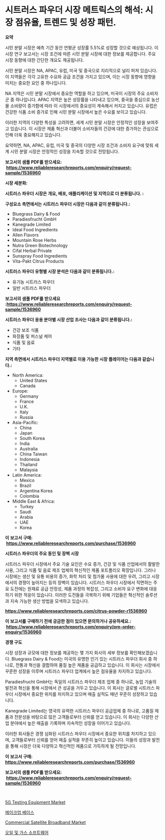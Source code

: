 <p><h1>시트러스 파우더 시장 메트릭스의 해석: 시장 점유율, 트렌드 및 성장 패턴.</h1></p><p><strong>요약</strong></p>
<p><p>시민 분말 시장은 예측 기간 동안 연평균 성장률 5.5%로 성장할 것으로 예상됩니다. 이 시장 연구 보고서는 시장 조건에 따른 시민 분말 시장에 대한 정보를 제공합니다. 주요 시장 동향에 대한 간단한 개요도 제공됩니다.</p><p>시민 분말 시장은 NA, APAC, 유럽, 미국 및 중국으로 지리적으로 널리 퍼져 있습니다. 이 지역들은 각각 고유한 수요와 공급 조건을 가지고 있으며, 이는 시장 동향에 영향을 미치는 중요한 요인 중 하나입니다.</p><p>NA 지역은 시민 분말 시장에서 중요한 역할을 하고 있으며, 미국이 시장의 주요 소비자군 중 하나입니다. APAC 지역은 높은 성장률을 나타내고 있으며, 중국을 중심으로 농산물 소비량이 증가함에 따라 이 시장에서의 중요성이 계속해서 커지고 있습니다. 유럽은 건강한 식품 소비 증가로 인해 시민 분말 시장에서 높은 수요를 보이고 있습니다.</p><p>이러한 지역의 다양한 특성을 고려하면, 세계 시민 분말 시장은 안정적인 성장을 보여주고 있습니다. 이 시장은 제품 혁신과 더불어 소비자들의 건강에 대한 증가하는 관심으로 인해 더욱 중요해지고 있습니다.</p><p>요약하면, NA, APAC, 유럽, 미국 및 중국의 다양한 시장 조건과 소비자 요구에 맞춰 세계 시민 분말 시장은 안정적인 성장을 지속할 것으로 전망됩니다.</p></p>
<p><strong>보고서의 샘플 PDF를 받으세요: &nbsp;<a href="https://www.reliableresearchreports.com/enquiry/request-sample/1536960">https://www.reliableresearchreports.com/enquiry/request-sample/1536960</a></strong></p>
<p><strong>시장 세분화:</strong></p>
<p><strong> 시트러스 파우더 시장은 개요, 배포, 애플리케이션 및 지역으로 더 분류됩니다. :</strong></p>
<p><strong>구성요소 측면에서는 시트러스 파우더 시장은 다음과 같이 분류됩니다.:</strong></p>
<p><ul><li>Bluegrass Dairy & Food</li><li>Paradiesfrucht GmbH</li><li>Kanegrade Limited</li><li>Ideal Food Ingredients</li><li>Allen Flavors</li><li>Mountain Rose Herbs</li><li>Nutra Green Biotechnology</li><li>Cifal Herbal Private</li><li>Sunspray Food Ingredients</li><li>Vita-Pakt Citrus Products</li></ul></p>
<p><strong> 시트러스 파우더 유형별 시장 분석은 다음과 같이 분류됩니다.:</strong></p>
<p><ul><li>유기농 시트러스 파우더</li><li>일반 시트러스 파우더</li></ul></p>
<p><strong>보고서의 샘플 PDF를 받으세요 :<a href="https://www.reliableresearchreports.com/enquiry/request-sample/1536960">https://www.reliableresearchreports.com/enquiry/request-sample/1536960</a></strong></p>
<p><strong> 시트러스 파우더 응용 분야별 시장 산업 조사는 다음과 같이 분류됩니다.:</strong></p>
<p><ul><li>건강 보조 식품</li><li>화장품 및 퍼스널 케어</li><li>식품 및 음료</li><li>기타</li></ul></p>
<p><strong>지역 측면에서 시트러스 파우더 지역별로 이용 가능한 시장 플레이어는 다음과 같습니다.:</strong></p>
<p><ul>
    <li>
        North America:
        <ul>
            <li>United States</li>
            <li>Canada</li>
        </ul>
    </li>
    <li>
        Europe:
        <ul>
            <li>Germany</li>
            <li>France</li>
            <li>U.K.</li>
            <li>Italy</li>
            <li>Russia</li>
        </ul>
    </li>
    <li>
        Asia-Pacific:
        <ul>
            <li>China</li>
            <li>Japan</li>
            <li>South Korea</li>
            <li>India</li>
            <li>Australia</li>
            <li>China Taiwan</li>
            <li>Indonesia</li>
            <li>Thailand</li>
            <li>Malaysia</li>
        </ul>
    </li>
    <li>
        Latin America:
        <ul>
            <li>Mexico</li>
            <li>Brazil</li>
            <li>Argentina Korea</li>
            <li>Colombia</li>
        </ul>
    </li>
    <li>
        Middle East & Africa:
        <ul>
            <li>Turkey</li>
            <li>Saudi</li>
            <li>Arabia</li>
            <li>UAE</li>
            <li>Korea</li>
        </ul>
    </li>
    </ul></p>
<p><strong>이 보고서 구매: &nbsp;<a href="https://www.reliableresearchreports.com/purchase/1536960">https://www.reliableresearchreports.com/purchase/1536960</a></strong></p>
<p><strong>시트러스 파우더의 주요 동인 및 장벽 시장</strong></p>
<p><p>시트러스 파우더 시장에서 주요 기술 요인은 수요 증가, 건강 및 식품 산업에서의 활발한 사용, 그리고 식품 및 음료 제조 업체의 혁신적인 제품 포트폴리오 확장입니다. 그러나 시장에는 생산 및 유통 비용의 증가, 화학 처리 및 첨가물 사용에 대한 우려, 그리고 시장에서의 경쟁이 높아지는 등의 장벽이 있습니다. 시트러스 파우더 시장에서 직면하는 주요 도전에는 원재료 공급 안정성, 제품 과정의 복잡성, 그리고 소비자 요구 변화에 대응하기 위한 적응이 있습니다. 이러한 도전들을 극복하기 위해 기업들은 혁신적인 솔루션과 지속 가능한 생산 방법을 모색하고 있습니다.</p></p>
<p><strong><a href="https://www.reliableresearchreports.com/citrus-powder-r1536960">https://www.reliableresearchreports.com/citrus-powder-r1536960</a></strong></p>
<p><strong>이 보고서를 구매하기 전에 궁금한 점이 있으면 문의하거나 공유하세요.: &nbsp;<a href="https://www.reliableresearchreports.com/enquiry/pre-order-enquiry/1536960">https://www.reliableresearchreports.com/enquiry/pre-order-enquiry/1536960</a></strong></p>
<p><strong>경쟁 구도</strong></p>
<p><p>시장 성장과 규모에 대한 정보를 제공하는 몇 가지 회사의 세부 정보를 확인해보겠습니다. Bluegrass Dairy & Food는 미국의 유명한 인기 있는 시트러스 파우더 회사 중 하나로, 전통과 혁신을 결합하여 품질 높은 제품을 공급하고 있습니다. 이 회사는 시장에서 꾸준한 성장을 이루며 시트러스 파우더 업계에서 높은 점유율을 차지하고 있습니다.</p><p>Paradiesfrucht GmbH는 독일의 시트러스 파우더 제조 업체 중 하나로, 농업 기술의 발전과 혁신을 통해 시장에서 큰 성공을 거두고 있습니다. 이 회사는 글로벌 시트러스 파우더 시장에서 중요한 위치를 차지하고 있으며 매출 실적도 매년 꾸준히 성장하고 있습니다.</p><p>Kanegrade Limited는 영국의 유력한 시트러스 파우더 공급업체 중 하나로, 고품질 제품과 전문성을 바탕으로 많은 고객들로부터 신뢰를 얻고 있습니다. 이 회사는 다양한 산업 분야에서 높은 매출을 기록하며 지속적인 성장을 이어가고 있습니다.</p><p>이러한 회사들은 경쟁 심화된 시트러스 파우더 시장에서 중요한 위치를 차지하고 있으며, 고객들로부터 신뢰를 얻어 매출 실적을 꾸준히 높이고 있습니다. 이들의 성장과 발전을 통해 시장은 더욱 다양하고 혁신적인 제품으로 가득하게 될 전망입니다.</p></p>
<p><strong>이 보고서 구매: &nbsp; <a href="https://www.reliableresearchreports.com/purchase/1536960">https://www.reliableresearchreports.com/purchase/1536960</a></strong></p>
<p><strong>보고서의 샘플 PDF를 받으세요: &nbsp;<a href="https://www.reliableresearchreports.com/enquiry/request-sample/1536960">https://www.reliableresearchreports.com/enquiry/request-sample/1536960</a></strong><strong></strong></p>
<p>&nbsp;</p>
<p><p><a href="https://github.com/redneck06/Market-Research-Report-List-2/blob/main/5g-testing-equipment-market.md">5G Testing Equipment Market</a></p><p><a href="https://github.com/LanceOlsotn8978/Market-Research-Report-List-1/blob/main/238869418496.md">메이크업 베이스</a></p><p><a href="https://github.com/peachesmcdowel1/Market-Research-Report-List-2/blob/main/commercial-satellite-broadband-market.md">Commercial Satellite Broadband Market</a></p><p><a href="https://medium.com/@thadnader1941/%EC%84%9D%EC%9C%A0-%EB%B0%8F-%EA%B0%80%EC%8A%A4-%EC%86%8C%ED%94%84%ED%8A%B8%EC%9B%A8%EC%96%B4-%EC%8B%9C%EC%9E%A5-%EA%B2%BD%EC%9F%81-%EB%B6%84%EC%84%9D-%EC%8B%9C%EC%9E%A5-%EB%8F%99%ED%96%A5-%EB%B0%8F-2031%EB%85%84%EA%B9%8C%EC%A7%80%EC%9D%98-%EC%98%88%EC%B8%A1-d0bdb8e21edb">오일 및 가스 소프트웨어</a></p></p>
